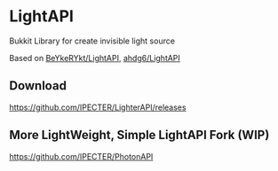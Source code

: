 # LightAPI

Bukkit Library for create invisible light source

Based on [BeYkeRYkt/LightAPI](https://github.com/BeYkeRYkt/LightAPI), [ahdg6/LightAPI](https://github.com/ahdg6/LightAPI)

## Download
https://github.com/IPECTER/LighterAPI/releases


## More LightWeight, Simple LightAPI Fork (WIP)
https://github.com/IPECTER/PhotonAPI
